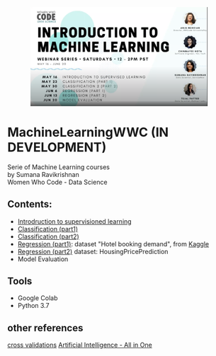 <p align="center">
<img src = "images/MachineLearningWWC.png" width=400>  <br/> 
<p>

# MachineLearningWWC  (IN DEVELOPMENT)
Serie of Machine Learning courses <BR/> 
by Sumana Ravikrishnan<BR/>
Women Who Code - Data Science<BR/> 

## Contents:
- [Introdruction to supervisioned learning](https://www.youtube.com/watch?v=HanI00s8NLQ&feature=youtu.be)
- [Classification (part1)](https://www.youtube.com/watch?v=DXG07IJLnf0&feature=youtu.be)
- [Classification (part2)](https://www.youtube.com/watch?v=SpaWs71yFZ4&list=PLVcEZG2JPVhfK8MnBqcxAzwMIfpH0XpX9&index=7&t=0s)
- [Regression (part1)](https://www.youtube.com/watch?v=pl5VNmO9a4g&list=PLVcEZG2JPVhfK8MnBqcxAzwMIfpH0XpX9&index=7&t=3s): dataset "Hotel booking demand", from [Kaggle](https://www.kaggle.com/jessemostipak/hotel-booking-demand)
- [Regression (part2)](https://www.youtube.com/watch?v=kI6UgBdzgiQ&list=PLVcEZG2JPVhfK8MnBqcxAzwMIfpH0XpX9&index=8)  dataset: HousingPricePrediction
- Model Evaluation

## Tools
- Google Colab
- Python 3.7

## other references

[cross validations](https://www.youtube.com/watch?v=7062skdX05Y)
[Artificial Intelligence - All in One](https://www.youtube.com/channel/UC5zx8Owijmv-bbhAK6Z9apg)
